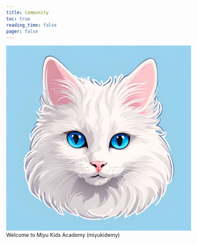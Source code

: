 ```yaml
---
title: Community
toc: true
reading_time: false
pager: false
---
```


![miyu](images/miyu-logo.png)
Welcome to Miyu Kids Academy (miyukidemy)
